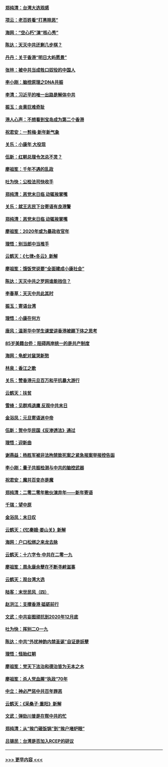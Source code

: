 #### [郑纯清：台湾大选观感](../pages/nsc993/n11786210.md?t=01121333) 
#### [项云：老百姓看“打黑除恶”](../pages/nsc993/n11785398.md?t=01121333) 
#### [海网：“空心朽”演“核心秀”](../pages/nsc993/n11783874.md?t=01121333) 
#### [陈达：天灭中共还剩几步棋？](../pages/nsc993/n11783719.md?t=01121333) 
#### [丹丹：关于香港“明日大屿愿景”](../pages/nsc993/n11783273.md?t=01121333) 
#### [张林：被中共当成牲口奴役的中国人](../pages/nsc993/n11782397.md?t=01121333) 
#### [李小刚：脑控原理之DNA共振](../pages/nsc993/n11780962.md?t=01121333) 
#### [李清：习近平的唯一出路是解体中共](../pages/nsc993/n11780866.md?t=01121333) 
#### [振玉：炎黄巨难奇耻](../pages/nsc993/n11779632.md?t=01121333) 
#### [港人心声：不想看到宝岛成为第二个香港](../pages/nsc993/n11778817.md?t=01121333) 
#### [祝君安：一剪梅‧新年新气象](../pages/nsc993/n11776340.md?t=01121333) 
#### [关乐：小康年 大役现](../pages/nsc993/n11774213.md?t=01121333) 
#### [伍新：红朝总理令怎总不灵？](../pages/nsc993/n11770813.md?t=01121333) 
#### [廖祖笙：千年不遇的乱政](../pages/nsc993/n11770373.md?t=01121333) 
#### [吐为快：公检法司快收手](../pages/nsc993/n11770359.md?t=01121333) 
#### [郑纯清：恶党末日临 动辄挨掌嘴](../pages/nsc993/n11769912.md?t=01121333) 
#### [关乐：就王志民下台寄语有良港警](../pages/nsc993/n11769903.md?t=01121333) 
#### [郑纯清：恶党末日临 动辄挨掌嘴](../pages/nsc993/n11769356.md?t=01121333) 
#### [廖祖笙：2020年或为暴政收官年](../pages/nsc993/n11768216.md?t=01121333) 
#### [理悟：别当郎中当推手](../pages/nsc993/n11768243.md?t=01121333) 
#### [云鹤天：《七律▪冬云》新解](../pages/nsc993/n11768204.md?t=01121333) 
#### [廖祖笙：饿饭党说要“全面建成小康社会”](../pages/nsc993/n11767482.md?t=01121333) 
#### [陈达：天灭中共之罗网谁能挡住？](../pages/nsc993/n11767465.md?t=01121333) 
#### [李春草：天灭中共此其时](../pages/nsc993/n11767452.md?t=01121333) 
#### [振玉：寄语台湾](../pages/nsc993/n11767432.md?t=01121333) 
#### [理悟：小康在何方](../pages/nsc993/n11767394.md?t=01121333) 
#### [唐风：温哥华中学生课堂讲香港被踢下体之思考](../pages/nsc993/n11766848.md?t=01121333) 
#### [85岁美籍台侨：阻碍两岸统一的是共产制度](../pages/nsc993/n11765043.md?t=01121333) 
#### [海网：龟蛇对鼠哭新愁](../pages/nsc993/n11764895.md?t=01121333) 
#### [林泉：香江之歌](../pages/nsc993/n11764415.md?t=01121333) 
#### [关乐：赞香港元旦百万和平抗暴大游行](../pages/nsc993/n11764382.md?t=01121333) 
#### [云鹤天：扶贫](../pages/nsc993/n11764245.md?t=01121333) 
#### [雪绮：见群鸡退鹰  反观中共末日](../pages/nsc993/n11762112.md?t=01121333) 
#### [金浴凤：元旦寄语迷中帝](../pages/nsc993/n11761788.md?t=01121333) 
#### [伍新：贺中华民国《反渗透法》通过](../pages/nsc993/n11761994.md?t=01121333) 
#### [理悟：迎新曲](../pages/nsc993/n11761152.md?t=01121333) 
#### [谢燕益：杨胜军被非法拘禁致死案之紧急报案举报控告函](../pages/nsc993/n11756134.md?t=01121333) 
#### [李小刚：量子共振检测与中共的脑控武器](../pages/nsc993/n11754518.md?t=01121333) 
#### [祝君安：魔共百变亦是魔](../pages/nsc993/n11754469.md?t=01121333) 
#### [郑纯清：二零二零年散伙演弃年——新年寄语](../pages/nsc993/n11754195.md?t=01121333) 
#### [千瑞：望中原](../pages/nsc993/n11754159.md?t=01121333) 
#### [金浴凤：末日叹](../pages/nsc993/n11752359.md?t=01121333) 
#### [云鹤天：《忆秦娥‧娄山关》新解](../pages/nsc993/n11752348.md?t=01121333) 
#### [海网：户口松绑之来龙去脉](../pages/nsc993/n11752328.md?t=01121333) 
#### [云鹤天：十六字令‧中共在二零一九](../pages/nsc993/n11752305.md?t=01121333) 
#### [廖祖笙：周永康余孽在不断寻衅滋事](../pages/nsc993/n11751013.md?t=01121333) 
#### [云鹤天：观台湾大选](../pages/nsc993/n11751007.md?t=01121333) 
#### [陆客：末世民风（四）](../pages/nsc993/n11749203.md?t=01121333) 
#### [赵洪江：支撑香港 砥砺前行](../pages/nsc993/n11748482.md?t=01121333) 
#### [文武：中共妄图顽抗到2020年12月底](../pages/nsc993/n11748446.md?t=01121333) 
#### [吐为快：挥别二O一九](../pages/nsc993/n11748411.md?t=01121333) 
#### [陈达：中共“外扰神韵内禁圣诞”自证是妖孽](../pages/nsc993/n11748226.md?t=01121333) 
#### [理悟：怪胎红朝](../pages/nsc993/n11748206.md?t=01121333) 
#### [廖祖笙：党天下法治和德治皆为无本之木](../pages/nsc993/n11748135.md?t=01121333) 
#### [廖祖笙：杀人党血腥“执政”70年](../pages/nsc993/n11745144.md?t=01121333) 
#### [中立：神必严惩中共百年罪恶](../pages/nsc993/n11744970.md?t=01121333) 
#### [云鹤天：《采桑子‧重阳》新解](../pages/nsc993/n11744948.md?t=01121333) 
#### [文武：弹劾川普是在帮中共的忙](../pages/nsc993/n11744758.md?t=01121333) 
#### [郑纯清：从“挨门砸饭锅”到“挨户堵炉眼”](../pages/nsc993/n11744745.md?t=01121333) 
#### [吕锡民：台湾是否加入RCEP的研议](../pages/nsc993/n11744701.md?t=01121333) 

----
#### [ >>> 更早内容 <<< ](../indexes/nsc993-earlier.md)
